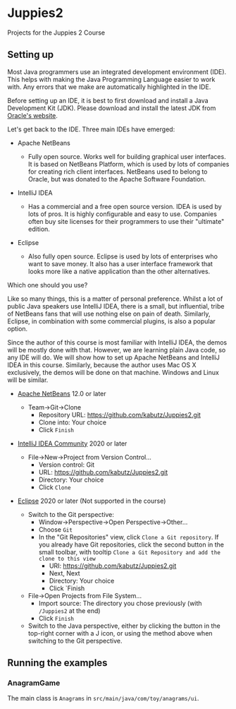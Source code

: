 # Juppies2

Projects for the Juppies 2 Course

## Setting up

Most Java programmers use an integrated development environment (IDE). This helps
with making the Java Programming Language easier to work with. Any errors that
we make are automatically highlighted in the IDE.

Before setting up an IDE, it is best to first download and install a Java 
Development Kit (JDK).  Please download and install the latest JDK from
[Oracle's website](https://www.oracle.com/uk/java/technologies/javase-downloads.html).

Let's get back to the IDE. Three main IDEs have emerged:

* Apache NetBeans
  * Fully open source. Works well for building graphical user interfaces. It is
  based on NetBeans Platform, which is used by lots of companies for creating
  rich client interfaces. NetBeans used to belong to Oracle, but was donated
  to the Apache Software Foundation.
  
* IntelliJ IDEA
  * Has a commercial and a free open source version. IDEA is used by lots of
  pros. It is highly configurable and easy to use. Companies often buy site
  licenses for their programmers to use their "ultimate" edition.
  
* Eclipse
  * Also fully open source. Eclipse is used by lots of enterprises who want to
  save money. It also has a user interface framework that looks more like a 
  native application than the other alternatives.
  
Which one should you use?

Like so many things, this is a matter of personal preference. Whilst a lot of 
public Java speakers use IntelliJ IDEA, there is a small, but influential, tribe
of NetBeans fans that will use nothing else on pain of death. Similarly, 
Eclipse, in combination with some commercial plugins, is also a popular option.

Since the author of this course is most familiar with IntelliJ IDEA, the demos
will be mostly done with that. However, we are learning plain Java code, so any IDE will
do. We will show how to set up Apache NetBeans and IntelliJ IDEA in this course.
Similarly, because the author uses Mac OS X exclusively, the demos will be done
on that machine. Windows and Linux will be similar.

* [Apache NetBeans](https://netbeans.apache.org/download/) 12.0 or later
  * Team->Git->Clone
    * Repository URL: https://github.com/kabutz/Juppies2.git
    * Clone into: Your choice
    * Click `Finish`

* [IntelliJ IDEA Community](https://www.jetbrains.com/idea/download/) 2020 or later 
  * File->New->Project from Version Control...
    * Version control: Git
    * URL: https://github.com/kabutz/Juppies2.git
    * Directory: Your choice
    * Click `Clone`

* [Eclipse](https://www.eclipse.org/downloads/) 2020 or later (Not supported in the course)
  * Switch to the Git perspective:
    * Window->Perspective->Open Perspective->Other...
    * Choose `Git`
    * In the "Git Repositories" view, click `Clone a Git repository`.
    If you already have Git repositories, click the second button in the small 
    toolbar, with tooltip `Clone a Git Repository and add the clone to this view` 
      * URI: https://github.com/kabutz/Juppies2.git
      * Next, Next
      * Directory: Your choice
      * Click `Finish
  * File->Open Projects from File System...
    * Import source: The directory you chose previously (with `/Juppies2` at 
    the end)
    * Click `Finish`
  * Switch to the Java perspective, either by clicking the button in the top-right 
  corner with a J icon, or using the method above when switching to the Git perspective.

## Running the examples

### AnagramGame

The main class is `Anagrams` in `src/main/java/com/toy/anagrams/ui`.
